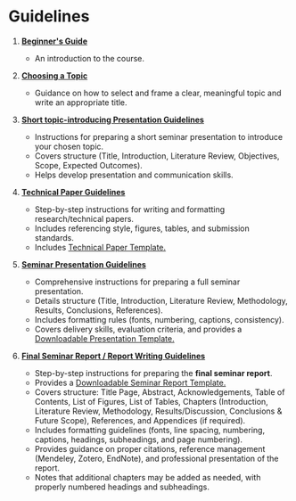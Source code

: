 # Guidelines

1. **[Beginner's Guide](Beginner_Guide.md)**

   * An introduction to the course.

2. **[Choosing a Topic](Choosing_a_topic.md)**

   * Guidance on how to select and frame a clear, meaningful topic and write an appropriate title.

3. **[Short topic-introducing Presentation Guidelines](Short_Presentation_Guidelines.md)**

   * Instructions for preparing a short seminar presentation to introduce your chosen topic.
   * Covers structure (Title, Introduction, Literature Review, Objectives, Scope, Expected Outcomes).
   * Helps develop presentation and communication skills.

4. **[Technical Paper Guidelines](Technical_Paper_Guidelines.md)**

   * Step-by-step instructions for writing and formatting research/technical papers.
   * Includes referencing style, figures, tables, and submission standards.
   * Includes [Technical Paper Template.](Technical_Paper_Template.docx)

5. **[Seminar Presentation Guidelines](Presentation_Guidelines.md)**

   * Comprehensive instructions for preparing a full seminar presentation.
   * Details structure (Title, Introduction, Literature Review, Methodology, Results, Conclusions, References).
   * Includes formatting rules (fonts, numbering, captions, consistency).
   * Covers delivery skills, evaluation criteria, and provides a [Downloadable Presentation Template.](Seminar_Presentation_Template.pptx)

6. **[Final Seminar Report / Report Writing Guidelines](Report_Guidelines.md)**

   * Step-by-step instructions for preparing the **final seminar report**.
   * Provides a [Downloadable Seminar Report Template.](Seminar_Report_Template.docx)
   * Covers structure: Title Page, Abstract, Acknowledgements, Table of Contents, List of Figures, List of Tables, Chapters (Introduction, Literature Review, Methodology, Results/Discussion, Conclusions & Future Scope), References, and Appendices (if required).
   * Includes formatting guidelines (fonts, line spacing, numbering, captions, headings, subheadings, and page numbering).
   * Provides guidance on proper citations, reference management (Mendeley, Zotero, EndNote), and professional presentation of the report.
   * Notes that additional chapters may be added as needed, with properly numbered headings and subheadings.


